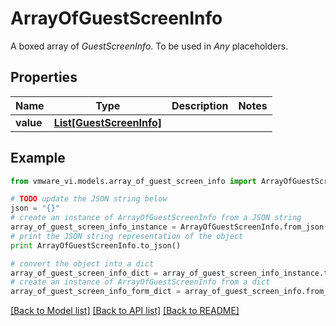 # ArrayOfGuestScreenInfo

A boxed array of *GuestScreenInfo*. To be used in *Any* placeholders. 

## Properties
Name | Type | Description | Notes
------------ | ------------- | ------------- | -------------
**value** | [**List[GuestScreenInfo]**](GuestScreenInfo.md) |  | 

## Example

```python
from vmware_vi.models.array_of_guest_screen_info import ArrayOfGuestScreenInfo

# TODO update the JSON string below
json = "{}"
# create an instance of ArrayOfGuestScreenInfo from a JSON string
array_of_guest_screen_info_instance = ArrayOfGuestScreenInfo.from_json(json)
# print the JSON string representation of the object
print ArrayOfGuestScreenInfo.to_json()

# convert the object into a dict
array_of_guest_screen_info_dict = array_of_guest_screen_info_instance.to_dict()
# create an instance of ArrayOfGuestScreenInfo from a dict
array_of_guest_screen_info_form_dict = array_of_guest_screen_info.from_dict(array_of_guest_screen_info_dict)
```
[[Back to Model list]](../README.md#documentation-for-models) [[Back to API list]](../README.md#documentation-for-api-endpoints) [[Back to README]](../README.md)


